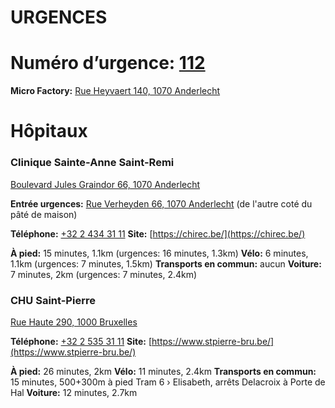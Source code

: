 # URGENCES

# **Numéro d’urgence: [112](tel:112)**

**Micro Factory:** [Rue Heyvaert 140, 1070 Anderlecht](https://goo.gl/maps/TPuKKu3BMZXFbyvv5)

# Hôpitaux

### **Clinique Sainte-Anne Saint-Remi**

[Boulevard Jules Graindor 66, 1070 Anderlecht](https://goo.gl/maps/Ft9BrM4bL2F1taft7)

**Entrée urgences:** [Rue Verheyden 66, 1070 Anderlecht](https://goo.gl/maps/SXmQiMLin3cv6Ksu8)
    (de l'autre coté du pâté de maison)

**Téléphone:** [+32 2 434 31 11](tel:+3224343111)
**Site:** [https://chirec.be/](https://chirec.be/)

**À pied:** 15 minutes, 1.1km  (urgences: 16 minutes, 1.3km)
**Vélo:** 6 minutes, 1.1km  (urgences: 7 minutes, 1.5km)
**Transports en commun:** aucun
**Voiture:** 7 minutes, 2km  (urgences: 7 minutes, 2.4km)

### **CHU Saint-Pierre**

[Rue Haute 290, 1000 Bruxelles](https://goo.gl/maps/rLKp8SWMwinMrF5D7)

**Téléphone:** [+32 2 535 31 11](tel:+3225353111)
**Site:** [https://www.stpierre-bru.be/](https://www.stpierre-bru.be/)

**À pied:** 26 minutes, 2km
**Vélo:** 11 minutes, 2.4km
**Transports en commun:** 15 minutes, 500+300m à pied
    Tram 6 › Elisabeth, arrêts Delacroix à Porte de Hal
**Voiture:** 12 minutes, 2.7km